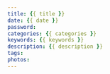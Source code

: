 ```yaml
---
title: {{ title }}
date: {{ date }}
password:
categories: {{ categories }}
keywords: {{ keywords }}
description: {{ description }}
tags:
photos:
---
```



